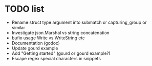 # TODO list

* Rename struct type argument into submatch or capturing_group or similar
* Investigate json.Marshal vs string concatenation
* bufio usage Write vs WriteString etc
* Documentation (godoc)
* Update gourd example
* Add "Getting started" (gourd or gourd example?)
* Escape regex special characters in snippets

